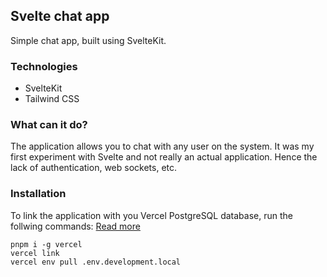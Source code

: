 ## Svelte chat app
Simple chat app, built using SvelteKit.

### Technologies
- SvelteKit
- Tailwind CSS

### What can it do?
The application allows you to chat with any user on the system. It was my first experiment with Svelte and not really an actual application. Hence the lack of authentication, web sockets, etc.

### Installation
To link the application with you Vercel PostgreSQL database, run the follwing commands:
[Read more](https://vercel.com/docs/cli)
```
pnpm i -g vercel
vercel link
vercel env pull .env.development.local
```
